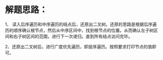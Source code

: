 # 解题思路：

1、 读入后序遍历和中序遍历的结点后，还原出二叉树。还原的思路是根据后序遍历的顺序确认根节点，然后从中序区间中，找到根节点的位置。从而确认左子树区间和右子树区间的范围，进行下一次递归。直到所有结点访问完毕。

2、还原出二叉树后，进行广度优先遍历，即层序遍历。按照要求打印节点的值即可。